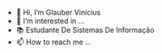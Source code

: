 - 👋 Hi, I’m Glauber Vinicius 
- 👀 I’m interested in ...
- 📚 Estudante De Sistemas De Informação
- 📫 How to reach me ...

<!---
GlauberViniciusCB/GlauberViniciusCB is a ✨ special ✨ repository because its `README.md` (this file) appears on your GitHub profile.
You can click the Preview link to take a look at your changes.
--->
